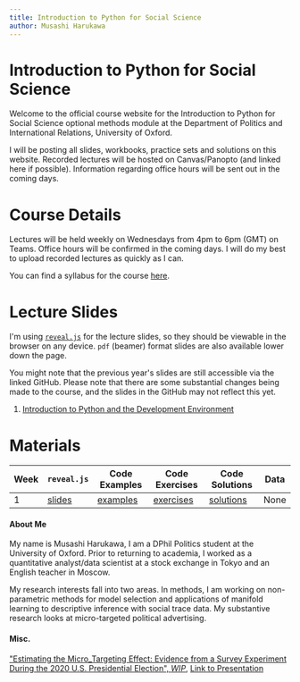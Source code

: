 ```yaml
---
title: Introduction to Python for Social Science
author: Musashi Harukawa
---
```


# Introduction to Python for Social Science

Welcome to the official course website for the Introduction to Python for Social Science optional methods module at the Department of Politics and International Relations, University of Oxford.

I will be posting all slides, workbooks, practice sets and solutions on this website. Recorded lectures will be hosted on Canvas/Panopto (and linked here if possible). Information regarding office hours will be sent out in the coming days.

# Course Details

Lectures will be held weekly on Wednesdays from 4pm to 6pm (GMT) on Teams. Office hours will be confirmed in the coming days. I will do my best to upload recorded lectures as quickly as I can.

You can find a syllabus for the course [here](/dpir-intro-python/syllabus.pdf).

# Lecture Slides

I'm using [`reveal.js`](https://revealjs.com/#/) for the lecture slides, so they should be viewable in the browser on any device. `pdf` (beamer) format slides are also available lower down the page.

You might note that the previous year's slides are still accessible via the linked GitHub. Please note that there are some substantial changes being made to the course, and the slides in the GitHub may not reflect this yet.

1. [Introduction to Python and the Development Environment](/dpir-intro-python/Week1/lecture.html)

<!-- 2. [Data Structures and `pandas` I](/dpir-intro-python/Week2/lecture.html)
3. [Data Structures and `pandas` II](/dpir-intro-python/Week3/lecture.html)
4. [Data Visualisation](/dpir-intro-python/Week4/lecture.html)
5. [Machine Learning with `scikit-learn` I](/dpir-intro-python/Week5/lecture.html)
6. [Machine Learning with `scikit-learn` II](/dpir-intro-python/Week6/lecture.html)
7. [Mining the Web](/dpir-intro-python/Week7/lecture.html)
8. [Introduction to Natural Language Processing](/dpir-intro-python/Week8/lecture.html) -->


# Materials

| Week | `reveal.js`                                     | Code Examples                                               | Code Exercises                                        | Code Solutions                                        | Data |
| ---- | ----------------------------------------------- | ----------------------------------------------------------- | ----------------------------------------------------- | ----------------------------------------------------- | ---- |
| 1    | [slides](/dpir-intro-python/Week1/lecture.html) | [examples](/dpir-intro-python/Week1/examples_student.ipynb) | [exercises](/dpir-intro-python/Week1/exercises.ipynb) | [solutions](/dpir-intro-python/Week1/solutions.ipynb) | None |

<!-- | 2    | [slides](/dpir-intro-python/Week2/lecture.html) | [pdf](/dpir-intro-python/Week2/lecture.pdf) | [examples](/dpir-intro-python/Week2/examples.ipynb) | [exercises](/dpir-intro-python/Week2/exercises.ipynb) | [solutions](/dpir-intro-python/Week2/solutions.ipynb) | [BES](/dpir-intro-python/Week2/data/data_week2.zip) | -->
<!-- | 3    | [slides](/dpir-intro-python/Week3/lecture.html) | [pdf](/dpir-intro-python/Week3/lecture.pdf) | [examples](/dpir-intro-python/Week3/examples.ipynb) | [exercises](/dpir-intro-python/Week3/exercises.ipynb) | [solutions](/dpir-intro-python/Week3/solutions.ipynb) |                                                     | -->
<!-- | 4    | [slides](/dpir-intro-python/Week4/lecture.html) | [pdf](/dpir-intro-python/Week4/lecture.pdf) | [examples](/dpir-intro-python/Week4/examples.ipynb) | [exercises](/dpir-intro-python/Week4/exercises.ipynb) | [solutions](/dpir-intro-python/Week4/solutions.ipynb) |                                                     | -->
<!-- | 5    | [slides](/dpir-intro-python/Week5/lecture.html) | [pdf](/dpir-intro-python/Week5/lecture.pdf) | [examples](/dpir-intro-python/Week5/examples.ipynb) | [exercises](/dpir-intro-python/Week5/exercises.ipynb) | [solutions](/dpir-intro-python/Week5/solutions.ipynb) |                                                     | -->
<!-- | 6    | [slides](/dpir-intro-python/Week6/lecture.html) | [pdf](/dpir-intro-python/Week6/lecture.pdf) | [examples](/dpir-intro-python/Week6/examples.ipynb) | [exercises](/dpir-intro-python/Week6/exercises.ipynb) | [solutions](/dpir-intro-python/Week6/solutions.ipynb) |                                                     | -->
<!-- | 7    | [slides](/dpir-intro-python/Week7/lecture.html) | [pdf](/dpir-intro-python/Week7/lecture.pdf) | [examples](/dpir-intro-python/Week7/examples.ipynb) | [exercises](/dpir-intro-python/Week7/exercises.ipynb) | [solutions](/dpir-intro-python/Week7/solutions.ipynb) |                                                     | -->
<!-- | 8    | [slides](/dpir-intro-python/Week8/lecture.html) | [pdf](/dpir-intro-python/Week8/lecture.pdf) | [examples](/dpir-intro-python/Week8/examples.ipynb) | [exercises](/dpir-intro-python/Week8/exercises.ipynb) | [solutions](/dpir-intro-python/Week8/solutions.ipynb) |                                                     | -->



<!--Replaceable with regex s\/dpir-intro-python/(Week[2-3])/([a-z]*)\.([a-z]*)//dpir-intro-python/(Week[2-3])/([a-z]*)\.([a-z]*)\g-->

#### About Me

My name is Musashi Harukawa, I am a DPhil Politics student at the University of Oxford. Prior to returning to academia, I worked as a quantitative analyst/data scientist at a stock exchange in Tokyo and an English teacher in Moscow.

My research interests fall into two areas. In methods, I am working on non-parametric methods for model selection and applications of manifold learning to descriptive inference with social trace data. My substantive research looks at micro-targeted political advertising.

#### Misc.

["Estimating the Micro_Targeting Effect: Evidence from a Survey Experiment During the 2020 U.S. Presidential Election", _WIP_](/misc_presentations/draft4.pdf), [Link to Presentation](/misc_presentations/pip-colloquium.html)
